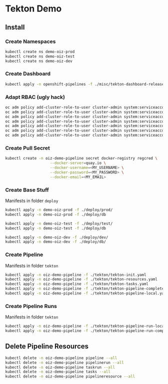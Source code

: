 # Tekton Demo

## Install

### Create Namespaces
```bash
kubectl create ns demo-oiz-prod
kubectl create ns demo-oiz-test
kubectl create ns demo-oiz-dev
```

### Create Dashboard
```bash
kubectl apply -n openshift-pipelines -f ./misc/tekton-dashboard-release.yaml
```


### Adapt RBAC (ugly hack)
```bash
oc adm policy add-cluster-role-to-user cluster-admin system:serviceaccount:oiz-demo-pipeline:oiz-demo-service-account
oc adm policy add-cluster-role-to-user cluster-admin system:serviceaccount:demo-oiz-prod:default
oc adm policy add-cluster-role-to-user cluster-admin system:serviceaccount:demo-oiz-dev-nikh:default
oc adm policy add-cluster-role-to-user cluster-admin system:serviceaccount:demo-oiz-test:default
oc adm policy add-cluster-role-to-user cluster-admin system:serviceaccount:demo-oiz-dev:default
oc adm policy add-cluster-role-to-user cluster-admin system:serviceaccount:openshift-pipelines:tekton-dashboard
oc adm policy add-cluster-role-to-user cluster-admin system:serviceaccount:tekton-pipelines:default
```


### Create Pull Secret
```bash
kubectl create -n oiz-demo-pipeline secret docker-registry regcred \
                    --docker-server=quay.io \
                    --docker-username=<MY_USERNAME> \
                    --docker-password=<MY_PASSWORD> \
                    --docker-email=<MY_EMAIL>
```

### Create Base Stuff

Manifests in folder `deploy`

```bash
kubectl apply -n demo-oiz-prod -f ./deploy/prod/
kubectl apply -n demo-oiz-prod -f ./deploy/db

kubectl apply -n demo-oiz-test -f ./deploy/test/
kubectl apply -n demo-oiz-test -f ./deploy/db

kubectl apply -n demo-oiz-dev -f ./deploy/dev/
kubectl apply -n demo-oiz-dev -f ./deploy/db/
```

### Create Pipeline

Manifests in folder `tekton`

```bash
kubectl apply -n oiz-demo-pipeline -f ./tekton/tekton-init.yaml
kubectl apply -n oiz-demo-pipeline -f ./tekton/tekton-resources.yaml
kubectl apply -n oiz-demo-pipeline -f ./tekton/tekton-tasks.yaml
kubectl apply -n oiz-demo-pipeline -f ./tekton/tekton-pipeline-complete.yaml
kubectl apply -n oiz-demo-pipeline -f ./tekton/tekton-pipeline-local.yaml

```

### Create Pipeline Runs

Manifests in folder `tekton`

```bash
kubectl apply -n oiz-demo-pipeline -f ./tekton/tekton-pipeline-run-local.yaml
kubectl apply -n oiz-demo-pipeline -f ./tekton/tekton-pipeline-run-complete.yaml
```






## Delete Pipeline Resources
```bash
kubectl delete -n oiz-demo-pipeline pipeline --all
kubectl delete -n oiz-demo-pipeline pipelinerun --all
kubectl delete -n oiz-demo-pipeline taskrun --all
kubectl delete -n oiz-demo-pipeline tasks --all
kubectl delete -n oiz-demo-pipeline pipelineresource --all
```





